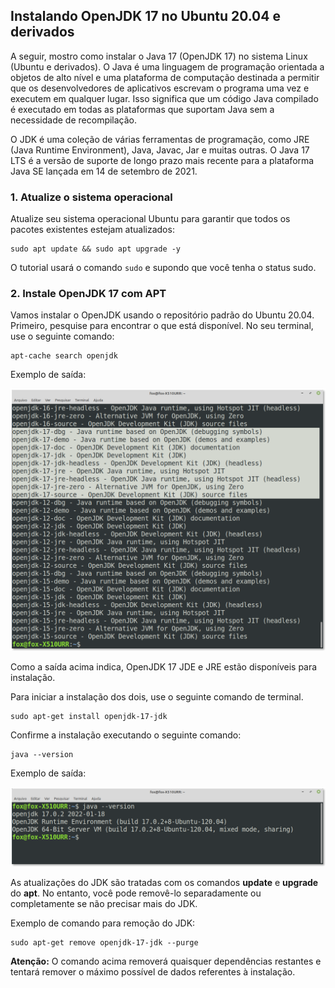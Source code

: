 ## Instalando OpenJDK 17 no Ubuntu 20.04 e derivados

A seguir, mostro como instalar o Java 17 (OpenJDK 17) no sistema Linux (Ubuntu e derivados). O Java é uma linguagem de programação orientada a objetos de alto nível e uma plataforma de computação destinada a permitir que os desenvolvedores de aplicativos escrevam o programa uma vez e executem em qualquer lugar. Isso significa que um código Java compilado é executado em todas as plataformas que suportam Java sem a necessidade de recompilação. 

O JDK é uma coleção de várias ferramentas de programação, como JRE (Java Runtime Environment), Java, Javac, Jar e muitas outras. O Java 17 LTS é a versão de suporte de longo prazo mais recente para a plataforma Java SE lançada em 14 de setembro de 2021.

### 1. Atualize o sistema operacional

Atualize seu sistema operacional Ubuntu para garantir que todos os pacotes existentes estejam atualizados:

```
sudo apt update && sudo apt upgrade -y
```

O tutorial usará o comando `sudo` e supondo que você tenha o status sudo.

### 2. Instale OpenJDK 17 com APT


Vamos instalar o OpenJDK usando o repositório padrão do Ubuntu 20.04. Primeiro, pesquise para encontrar o que está disponível. No seu terminal, use o seguinte comando:

```
apt-cache search openjdk
```

Exemplo de saída:

![](fig01.png)


Como a saída acima indica, OpenJDK 17 JDE e JRE estão disponíveis para instalação.

Para iniciar a instalação dos dois, use o seguinte comando de terminal.

```
sudo apt-get install openjdk-17-jdk
```

Confirme a instalação executando o seguinte comando:

```
java --version
```

Exemplo de saída:

![](fig02.png)

As atualizações do JDK são tratadas com os comandos **update** e **upgrade** do **apt**. No entanto, você pode removê-lo separadamente ou completamente se não precisar mais do JDK.

Exemplo de comando para remoção do JDK: 

```
sudo apt-get remove openjdk-17-jdk --purge
```

**Atenção:** O comando acima removerá quaisquer dependências restantes e tentará remover o máximo possível de dados referentes à instalação.
